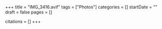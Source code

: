 +++
title = "IMG_3416.avif"
tags = ["Photos"]
categories = []
startDate = ""
draft = false
pages = []

citations = []
+++
